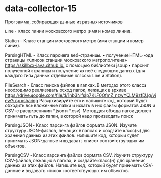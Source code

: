 # data-collector-15

Программа, собирающая данные из разных источников

Line - Класс линии московского метро (имя и номер линии).

Station - Класс станции московского метро (имя станции и номер линии).

ParsingHTML - Класс парсинга веб-страницы.
•	получение HTML-кода страницы «Список станций Московского метрополитена» https://skillbox-java.github.io/ с помощью библиотеки jsoup
•	парсинг полученной страницы и получение из неё следующих данных (для каждого типа данных отдельные классы: Line и Station).

FileSearch - Класс поиска файлов в папках.
В методах этого класса необходимо реализовать обход папок, лежащих в архиве https://drive.google.com/file/d/1nb3NIfsIp7KLF0OfmZ_nzwYQLM9zfDUg/view?usp=sharing
Разархивируйте его и напишите код, который будет обходить все вложенные папки и искать в них файлы форматов JSON и CSV (с расширениями *.json и *.csv). 
Метод для обхода папок должен принимать путь до папки, в которой надо производить поиск

ParsingJSON - Класс парсинга файлов формата JSON.
Изучите структуру JSON-файлов, лежащих в папках, и создайте класс(ы) для хранения данных из этих файлов. 
Напишите код, который будет принимать JSON-данные и выдавать список соответствующих им объектов.

ParsingCSV - Класс парсинга файлов формата CSV.
Изучите структуру CSV-файлов, лежащих в папках, и создайте класс(ы) для хранения данных из этих файлов. 
Напишите код, который будет принимать CSV-данные и выдавать список соответствующих им объектов.
